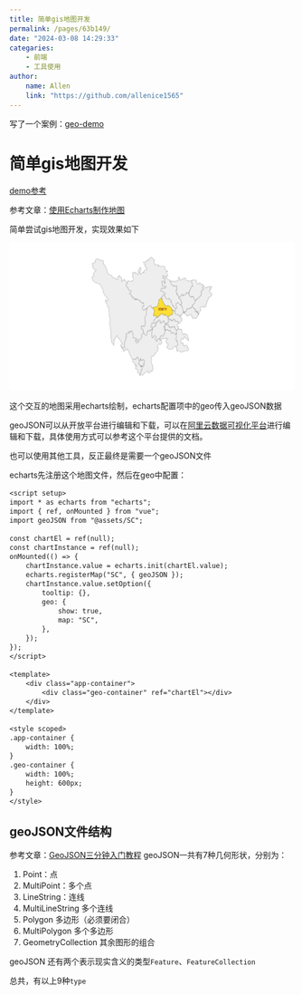 ```yaml
---
title: 简单gis地图开发
permalink: /pages/63b149/
date: "2024-03-08 14:29:33"
categaries:
    - 前端
    - 工具使用
author:
    name: Allen
    link: "https://github.com/allenice1565"
---
```


写了一个案例：[geo-demo](https://github.com/allenice1565/geo-demo.git)

# 简单gis地图开发

[demo参考](https://github.com/allenice1565/geo-demo)

参考文章：[使用Echarts制作地图](https://juejin.cn/post/7086050412800770055)

简单尝试gis地图开发，实现效果如下

![](https://raw.githubusercontent.com/allenice1565/image-host/main/%E4%B8%8B%E8%BD%BD.png)

这个交互的地图采用echarts绘制，echarts配置项中的geo传入geoJSON数据

geoJSON可以从开放平台进行编辑和下载，可以在[阿里云数据可视化平台](https://datav.aliyun.com/portal/school/atlas/area_selector)进行编辑和下载，具体使用方式可以参考这个平台提供的文档。

也可以使用其他工具，反正最终是需要一个geoJSON文件

echarts先注册这个地图文件，然后在geo中配置：

```vue
<script setup>
import * as echarts from "echarts";
import { ref, onMounted } from "vue";
import geoJSON from "@assets/SC";

const chartEl = ref(null);
const chartInstance = ref(null);
onMounted(() => {
    chartInstance.value = echarts.init(chartEl.value);
    echarts.registerMap("SC", { geoJSON });
    chartInstance.value.setOption({
        tooltip: {},
        geo: {
            show: true,
            map: "SC",
        },
    });
});
</script>

<template>
    <div class="app-container">
        <div class="geo-container" ref="chartEl"></div>
    </div>
</template>

<style scoped>
.app-container {
    width: 100%;
}
.geo-container {
    width: 100%;
    height: 600px;
}
</style>
```

## geoJSON文件结构

参考文章：[GeoJSON三分钟入门教程](https://zhuanlan.zhihu.com/p/539689986)
geoJSON一共有7种几何形状，分别为：

1.  Point：点
2.  MultiPoint：多个点
3.  LineString：连线
4.  MultiLineString 多个连线
5.  Polygon 多边形（必须要闭合）
6.  MultiPolygon 多个多边形
7.  GeometryCollection 其余图形的组合

geoJSON 还有两个表示现实含义的类型`Feature`、`FeatureCollection`

总共，有以上9种`type`
